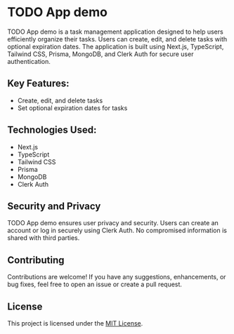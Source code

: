 # TODO App demo

TODO App demo is a task management application designed to help users efficiently organize their tasks. Users can create, edit, and delete tasks with optional expiration dates. The application is built using Next.js, TypeScript, Tailwind CSS, Prisma, MongoDB, and Clerk Auth for secure user authentication.

## Key Features:

- Create, edit, and delete tasks
- Set optional expiration dates for tasks

## Technologies Used:

- Next.js
- TypeScript
- Tailwind CSS
- Prisma
- MongoDB
- Clerk Auth

## Security and Privacy

TODO App demo ensures user privacy and security. Users can create an account or log in securely using Clerk Auth. No compromised information is shared with third parties.

## Contributing

Contributions are welcome! If you have any suggestions, enhancements, or bug fixes, feel free to open an issue or create a pull request.

## License

This project is licensed under the [MIT License](LICENSE).
